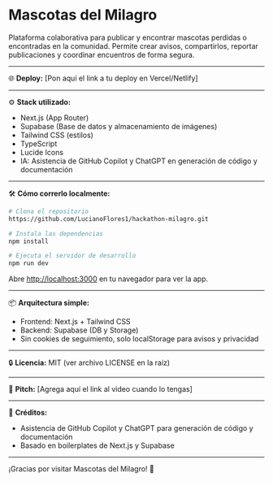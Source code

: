 # Mascotas del Milagro

Plataforma colaborativa para publicar y encontrar mascotas perdidas o encontradas en la comunidad. Permite crear avisos, compartirlos, reportar publicaciones y coordinar encuentros de forma segura.

---

🌐 **Deploy:** [Pon aquí el link a tu deploy en Vercel/Netlify]

---

⚙️ **Stack utilizado:**

-   Next.js (App Router)
-   Supabase (Base de datos y almacenamiento de imágenes)
-   Tailwind CSS (estilos)
-   TypeScript
-   Lucide Icons
-   IA: Asistencia de GitHub Copilot y ChatGPT en generación de código y documentación

---

🛠️ **Cómo correrlo localmente:**

```bash
# Clona el repositorio
https://github.com/LucianoFlores1/hackathon-milagro.git

# Instala las dependencias
npm install

# Ejecuta el servidor de desarrollo
npm run dev
```

Abre [http://localhost:3000](http://localhost:3000) en tu navegador para ver la app.

---

📦 **Arquitectura simple:**

-   Frontend: Next.js + Tailwind CSS
-   Backend: Supabase (DB y Storage)
-   Sin cookies de seguimiento, solo localStorage para avisos y privacidad

---

🔒 **Licencia:** MIT (ver archivo LICENSE en la raíz)

---

🎥 **Pitch:** [Agrega aquí el link al video cuando lo tengas]

---

🤖 **Créditos:**

-   Asistencia de GitHub Copilot y ChatGPT para generación de código y documentación
-   Basado en boilerplates de Next.js y Supabase

---

¡Gracias por visitar Mascotas del Milagro! 🐾
